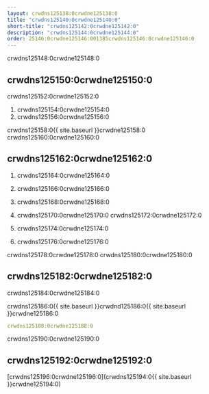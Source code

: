 ```yaml
---
layout: crwdns125138:0crwdne125138:0
title: "crwdns125140:0crwdne125140:0"
short-title: "crwdns125142:0crwdne125142:0"
description: "crwdns125144:0crwdne125144:0"
order: 25146:0crwdne125146:001385crwdns125146:0crwdne125146:0
---
```

crwdns125148:0crwdne125148:0

## crwdns125150:0crwdne125150:0

crwdns125152:0crwdne125152:0

1. crwdns125154:0crwdne125154:0
2. crwdns125156:0crwdne125156:0

crwdns125158:0{{ site.baseurl }}crwdne125158:0 crwdns125160:0crwdne125160:0

## crwdns125162:0crwdne125162:0

1. crwdns125164:0crwdne125164:0

2. crwdns125166:0crwdne125166:0

3. crwdns125168:0crwdne125168:0

4. crwdns125170:0crwdne125170:0 crwdns125172:0crwdne125172:0

5. crwdns125174:0crwdne125174:0

6. crwdns125176:0crwdne125176:0

crwdns125178:0crwdne125178:0 crwdns125180:0crwdne125180:0

## crwdns125182:0crwdne125182:0

crwdns125184:0crwdne125184:0

crwdns125186:0{{ site.baseurl }}crwdnd125186:0{{ site.baseurl }}crwdne125186:0

```yaml
crwdns125188:0crwdne125188:0
```

crwdns125190:0crwdne125190:0

## crwdns125192:0crwdne125192:0

[crwdns125196:0crwdne125196:0](crwdns125194:0{{ site.baseurl }}crwdne125194:0)